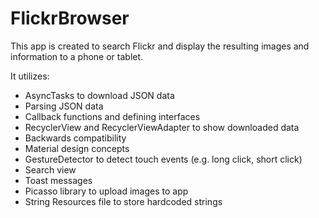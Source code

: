 # FlickrBrowser

This app is created to search Flickr and display the resulting images and information to a phone or tablet.

It utilizes:
- AsyncTasks to download JSON data
- Parsing JSON data
- Callback functions and defining interfaces
- RecyclerView and RecyclerViewAdapter to show downloaded data
- Backwards compatibility
- Material design concepts
- GestureDetector to detect touch events (e.g. long click, short click)
- Search view
- Toast messages
- Picasso library to upload images to app
- String Resources file to store hardcoded strings
